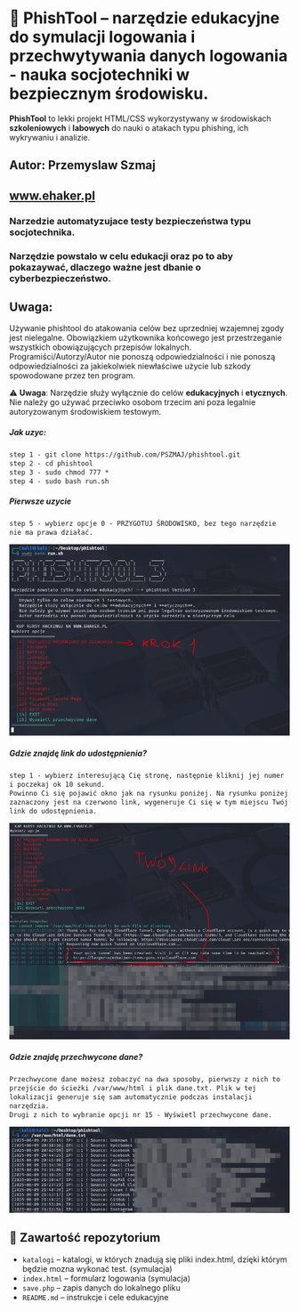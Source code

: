 # 📧 PhishTool – narzędzie edukacyjne do symulacji logowania i przechwytywania danych logowania - nauka socjotechniki w bezpiecznym środowisku.
**PhishTool** to lekki projekt HTML/CSS wykorzystywany w środowiskach **szkoleniowych** i **labowych** do nauki o atakach typu phishing, ich wykrywaniu i analizie.
## Autor: Przemyslaw Szmaj
## www.ehaker.pl
### Narzedzie automatyzujace testy bezpieczeństwa typu socjotechnika.
### Narzędzie powstalo w celu edukacji oraz po to aby pokazaywać, dlaczego ważne jest dbanie o cyberbezpieczeństwo.



## Uwaga:
Używanie phishtool do atakowania celów bez uprzedniej wzajemnej zgody jest nielegalne. Obowiązkiem użytkownika końcowego jest przestrzeganie wszystkich obowiązujących przepisów lokalnych. Programiści/Autorzy/Autor nie ponoszą odpowiedzialności i nie ponoszą odpowiedzialności za jakiekolwiek niewłaściwe użycie lub szkody spowodowane przez ten program.

⚠️ **Uwaga**: Narzędzie służy wyłącznie do celów **edukacyjnych** i **etycznych**. Nie należy go używać przeciwko osobom trzecim ani poza legalnie autoryzowanym środowiskiem testowym.





##### Jak uzyc:
```
step 1 - git clone https://github.com/PSZMAJ/phishtool.git
step 2 - cd phishtool
step 3 - sudo chmod 777 *
step 4 - sudo bash run.sh
```
##### Pierwsze uzycie
```
step 5 - wybierz opcje 0 - PRZYGOTUJ ŚRODOWISKO, bez tego narzędzie nie ma prawa działać.
```
![Preview](https://github.com/PSZMAJ/phishtool/blob/main/krok1.PNG)

##### Gdzie znajdę link do udostępnienia?
```
step 1 - wybierz interesującą Cię stronę, następnie kliknij jej numer i poczekaj ok 10 sekund.
Powinno Ci się pojawić okno jak na rysunku poniżej. Na rysunku poniżej zaznaczony jest na czerwono link, wygeneruje Ci się w tym miejscu Twój link do udostępnienia.
```
![Preview](https://github.com/PSZMAJ/phishtool/blob/main/link.PNG)

##### Gdzie znajdę przechwycone dane?
```
Przechwycone dane możesz zobaczyć na dwa sposoby, pierwszy z nich to przejście do ścieżki /var/www/html i plik dane.txt. Plik w tej lokalizacji generuje się sam automatycznie podczas instalacji narzędzia.
Drugi z nich to wybranie opcji nr 15 - Wyświetl przechwycone dane.
```
![Preview](https://github.com/PSZMAJ/phishtool/blob/main/dane.PNG)


## 📁 Zawartość repozytorium
- `katalogi` – katalogi, w których znadują się pliki index.html, dzięki którym będzie mozna wykonać test. (symulacja)
- `index.html` – formularz logowania (symulacja)
- `save.php` – zapis danych do lokalnego pliku
- `README.md` – instrukcje i cele edukacyjne
